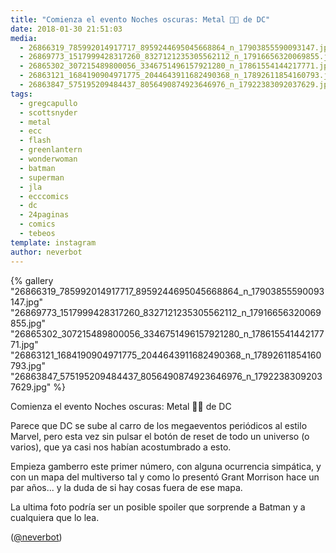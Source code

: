 ```yaml
---
title: "Comienza el evento Noches oscuras: Metal 🤘🏻 de DC"
date: 2018-01-30 21:51:03
media: 
  - 26866319_785992014917717_8959244695045668864_n_17903855590093147.jpg
  - 26869773_1517999428317260_8327121235305562112_n_17916656320069855.jpg
  - 26865302_307215489800056_3346751496157921280_n_17861554144217771.jpg
  - 26863121_1684190904971775_2044643911682490368_n_17892611854160793.jpg
  - 26863847_575195209484437_8056490874923646976_n_17922383092037629.jpg
tags: 
  - gregcapullo
  - scottsnyder
  - metal
  - ecc
  - flash
  - greenlantern
  - wonderwoman
  - batman
  - superman
  - jla
  - ecccomics
  - dc
  - 24paginas
  - comics
  - tebeos
template: instagram
author: neverbot
---
```


{% gallery "26866319_785992014917717_8959244695045668864_n_17903855590093147.jpg" "26869773_1517999428317260_8327121235305562112_n_17916656320069855.jpg" "26865302_307215489800056_3346751496157921280_n_17861554144217771.jpg" "26863121_1684190904971775_2044643911682490368_n_17892611854160793.jpg" "26863847_575195209484437_8056490874923646976_n_17922383092037629.jpg" %}

Comienza el evento Noches oscuras: Metal 🤘🏻 de DC

Parece que DC se sube al carro de los megaeventos periódicos al estilo Marvel, pero esta vez sin pulsar el botón de reset de todo un universo (o varios), que ya casi nos habían acostumbrado a esto.

Empieza gamberro este primer número, con alguna ocurrencia simpática, y con un mapa del multiverso tal y como lo presentó Grant Morrison hace un par años... y la duda de si hay cosas fuera de ese mapa.

La ultima foto podría ser un posible spoiler que sorprende a Batman y a cualquiera que lo lea.

([@neverbot](https://instagram.com/neverbot))
